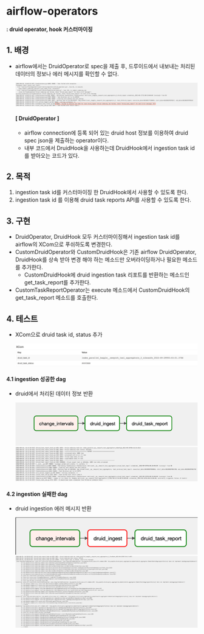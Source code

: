 # airflow-operators

#### : druid operator, hook 커스터마이징

## 1. 배경
- airflow에서는 DruidOperator로 spec을 제출 후, 드루이드에서 내보내는 처리된 데이터의 정보나 에러 메시지를 확인할 수 없다.
  
  ![img.png](./resourses/airflow-druidoperator.png)

  #### [ DruidOperator ]
  - airflow connection에 등록 되어 있는 druid host 정보를 이용하여 druid spec json을 제출하는 operator이다.
  - 내부 코드에서 DruidHook을 사용하는데 DruidHook에서 ingestion task id를 받아오는 코드가 있다.

## 2. 목적
  1. ingestion task id를 커스터마이징 한 DruidHook에서 사용할 수 있도록 한다.
  2. ingestion task id 를 이용해 druid task reports API를 사용할 수 있도록 한다.


## 3. 구현
  - DruidOperator, DruidHook 모두 커스터마이징해서 ingestion task id를 airflow의 XCom으로 푸쉬하도록 변경한다.
  - CustomDruidOperator와 CustomDruidHook은 기존 airflow DruidOperator, DruidHook를 상속 받아 변경 해야 하는 메소드만 오버라이딩하거나 필요한 메소드를 추가한다.
    - CustomDruidHook에 druid ingestion task 리포트를 반환하는 메소드인 get_task_report를 추가한다.
  - CustomTaskReportOperator는 execute 메소드에서 CustomDruidHook의 get_task_report 메소드를 호출한다.

## 4. 테스트
- XCom으로 druid task id, status 추가

  ![img.png](./resourses/airflow-xcom.png)

#### 4.1 ingestion 성공한 dag
- druid에서 처리된 데이터 정보 반환

  ![img.png](./resourses/airflow-dag-success.png)
  ![img.png](./resourses/success-ingest.png)

#### 4.2 ingestion 실패한 dag
- druid ingestion 에러 메시지 반환

  ![img.png](./resourses/airflow-dag-fail.png)
  ![img.png](./resourses/fail-ingest.png)
